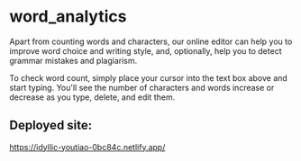 ﻿# word_analytics

Apart from counting words and characters, our online editor can help you to improve word choice and writing style, and, optionally, help you to detect grammar mistakes and plagiarism.

To check word count, simply place your cursor into the text box above and start typing. You'll see the number of characters and words increase or decrease as you type, delete, and edit them.

## Deployed site:
https://idyllic-youtiao-0bc84c.netlify.app/
